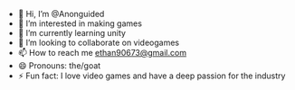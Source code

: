 - 👋 Hi, I’m @Anonguided
- 👀 I’m interested in making games
- 🌱 I’m currently learning unity
- 💞️ I’m looking to collaborate on videogames
- 📫 How to reach me ethan90673@gmail.com
- 😄 Pronouns: the/goat
- ⚡ Fun fact: I love video games and have a deep passion for the industry

<!---
Anonguided/Anonguided is a ✨ special ✨ repository because its `README.md` (this file) appears on your GitHub profile.
You can click the Preview link to take a look at your changes.
--->
